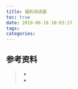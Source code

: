```yaml
---
title: 福昕阅读器
toc: true
date: 2019-06-18 10:03:17
tags:
categories:
---
```






## 参考资料
> - []()
> - []()
